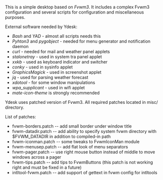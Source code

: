 This is a simple desktop based on *Fvwm3*. 
It includes a complex Fvwm3 configuration and several scripts for configuration and miscellaneous purposes.

External software needed by Ydesk:
- *Bash* and *YAD* - almost all scripts needs this
- *Pyhton3* and *pygobject* - needed for menu generator and notification daemon
- *curl* - needed for mail and weather panel applets
- *stalonetray* - used in system tra panel applet
- *xxkb* - used as keyboard indicator and switcher
- *conky* - used in sysinfo applet
- *GraphicsMagick* - used in screenshot applet
- *jq* - used for parsing weather forecast
- *xdotool* - for some window manipulations
- *wpa_supplicant* - used in wifi applet
- *mate-icon-theme* is strongly recommended

Ydesk uses patched version of Fvwm3.
All required patches located in misc/ directory.

List of patches:
- fvwm-borders.patch -- add small border under window title
- fvwm-datadir.patch -- add ability to specify system fvwm directory with $FVWM_DATADIR in addition to compiled-in path
- fvwm-iconman.patch -- some tweaks to FvwmIconMan module
- fvwm-menusep.patch -- add flat look of menu separators
- fvwm-pager.patch -- use right mouse button instead of middle to move windows across a pager
- fvwm-tips.patch -- add tips to FvwmButtons (this patch is not working right and must be fixed in a future)
- intltool-fvwm.patch -- add support of gettext in fvwm config for intltools
